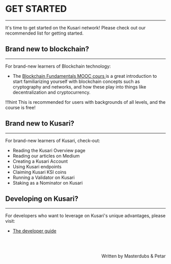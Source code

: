 # <b>GET STARTED</b>
---

It's time to get started on the Kusari network! Please check out our recommended list for getting started.

## **Brand new to blockchain?**
---
For brand-new learners of Blockchain technology:

- The <a href="https://www.youtube.com/playlist?list=PLxVihxZC42nF_MCN9PTvZMIifRjx9cZ2J" target="_blank"> Blockchain Fundamentals MOOC cours </a> is a great introduction to start familiarizing yourself with blockchain concepts such as cryptography and networks, and how these play into things like decentralization and cryptocurrency.

!!!hint
    This is recommended for users with backgrounds of all levels, and the course is free!

## **Brand new to Kusari?**
---
For brand-new learners of Kusari, check-out:

- Reading the Kusari Overview page
- Reading our articles on Medium
- Creating a Kusari Account
- Using Kusari endpoints
- Claiming Kusari KSI coins
- Running a Validator on Kusari
- Staking as a Nominator on Kusari

## <b>Developing on Kusari?</b>
---
For developers who want to leverage on Kusari's unique advantages, please visit:

- <a href="https://docs.kusari.network/dev-guides/" target="_blank">The developer guide</a>

<br></br>

<p align=right> Written by Masterdubs & Petar </p>